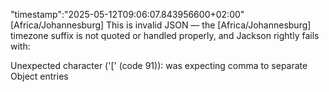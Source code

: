 "timestamp":"2025-05-12T09:06:07.843956600+02:00"[Africa/Johannesburg]
This is invalid JSON — the [Africa/Johannesburg] timezone suffix is not quoted or handled properly, and Jackson rightly fails with:

Unexpected character ('[' (code 91)): was expecting comma to separate Object entries
